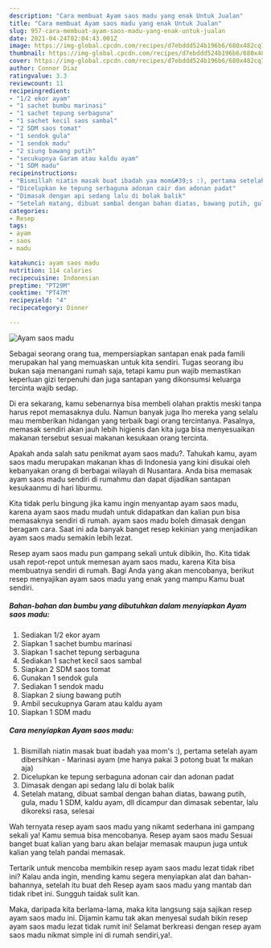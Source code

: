 ```yaml
---
description: "Cara membuat Ayam saos madu yang enak Untuk Jualan"
title: "Cara membuat Ayam saos madu yang enak Untuk Jualan"
slug: 957-cara-membuat-ayam-saos-madu-yang-enak-untuk-jualan
date: 2021-04-24T02:04:43.001Z
image: https://img-global.cpcdn.com/recipes/d7ebddd524b196b6/680x482cq70/ayam-saos-madu-foto-resep-utama.jpg
thumbnail: https://img-global.cpcdn.com/recipes/d7ebddd524b196b6/680x482cq70/ayam-saos-madu-foto-resep-utama.jpg
cover: https://img-global.cpcdn.com/recipes/d7ebddd524b196b6/680x482cq70/ayam-saos-madu-foto-resep-utama.jpg
author: Connor Diaz
ratingvalue: 3.3
reviewcount: 11
recipeingredient:
- "1/2 ekor ayam"
- "1 sachet bumbu marinasi"
- "1 sachet tepung serbaguna"
- "1 sachet kecil saos sambal"
- "2 SDM saos tomat"
- "1 sendok gula"
- "1 sendok madu"
- "2 siung bawang putih"
- "secukupnya Garam atau kaldu ayam"
- "1 SDM madu"
recipeinstructions:
- "Bismillah niatin masak buat ibadah yaa mom&#39;s :), pertama setelah ayam dibersihkan Marinasi ayam (me hanya pakai 3 potong buat 1x makan aja)"
- "Dicelupkan ke tepung serbaguna adonan cair dan adonan padat"
- "Dimasak dengan api sedang lalu di bolak balik"
- "Setelah matang, dibuat sambal dengan bahan diatas, bawang putih, gula, madu 1 SDM, kaldu ayam, dll dicampur dan dimasak sebentar, lalu dikoreksi rasa, selesai"
categories:
- Resep
tags:
- ayam
- saos
- madu

katakunci: ayam saos madu 
nutrition: 114 calories
recipecuisine: Indonesian
preptime: "PT29M"
cooktime: "PT47M"
recipeyield: "4"
recipecategory: Dinner

---
```



![Ayam saos madu](https://img-global.cpcdn.com/recipes/d7ebddd524b196b6/680x482cq70/ayam-saos-madu-foto-resep-utama.jpg)

Sebagai seorang orang tua, mempersiapkan santapan enak pada famili merupakan hal yang memuaskan untuk kita sendiri. Tugas seorang ibu bukan saja menangani rumah saja, tetapi kamu pun wajib memastikan keperluan gizi terpenuhi dan juga santapan yang dikonsumsi keluarga tercinta wajib sedap.

Di era  sekarang, kamu sebenarnya bisa membeli olahan praktis meski tanpa harus repot memasaknya dulu. Namun banyak juga lho mereka yang selalu mau memberikan hidangan yang terbaik bagi orang tercintanya. Pasalnya, memasak sendiri akan jauh lebih higienis dan kita juga bisa menyesuaikan makanan tersebut sesuai makanan kesukaan orang tercinta. 



Apakah anda salah satu penikmat ayam saos madu?. Tahukah kamu, ayam saos madu merupakan makanan khas di Indonesia yang kini disukai oleh kebanyakan orang di berbagai wilayah di Nusantara. Anda bisa memasak ayam saos madu sendiri di rumahmu dan dapat dijadikan santapan kesukaanmu di hari liburmu.

Kita tidak perlu bingung jika kamu ingin menyantap ayam saos madu, karena ayam saos madu mudah untuk didapatkan dan kalian pun bisa memasaknya sendiri di rumah. ayam saos madu boleh dimasak dengan beragam cara. Saat ini ada banyak banget resep kekinian yang menjadikan ayam saos madu semakin lebih lezat.

Resep ayam saos madu pun gampang sekali untuk dibikin, lho. Kita tidak usah repot-repot untuk memesan ayam saos madu, karena Kita bisa membuatnya sendiri di rumah. Bagi Anda yang akan mencobanya, berikut resep menyajikan ayam saos madu yang enak yang mampu Kamu buat sendiri.

<!--inarticleads1-->

##### Bahan-bahan dan bumbu yang dibutuhkan dalam menyiapkan Ayam saos madu:

1. Sediakan 1/2 ekor ayam
1. Siapkan 1 sachet bumbu marinasi
1. Siapkan 1 sachet tepung serbaguna
1. Sediakan 1 sachet kecil saos sambal
1. Siapkan 2 SDM saos tomat
1. Gunakan 1 sendok gula
1. Sediakan 1 sendok madu
1. Siapkan 2 siung bawang putih
1. Ambil secukupnya Garam atau kaldu ayam
1. Siapkan 1 SDM madu




<!--inarticleads2-->

##### Cara menyiapkan Ayam saos madu:

1. Bismillah niatin masak buat ibadah yaa mom&#39;s :), pertama setelah ayam dibersihkan - Marinasi ayam (me hanya pakai 3 potong buat 1x makan aja)
1. Dicelupkan ke tepung serbaguna adonan cair dan adonan padat
1. Dimasak dengan api sedang lalu di bolak balik
1. Setelah matang, dibuat sambal dengan bahan diatas, bawang putih, gula, madu 1 SDM, kaldu ayam, dll dicampur dan dimasak sebentar, lalu dikoreksi rasa, selesai




Wah ternyata resep ayam saos madu yang nikamt sederhana ini gampang sekali ya! Kamu semua bisa mencobanya. Resep ayam saos madu Sesuai banget buat kalian yang baru akan belajar memasak maupun juga untuk kalian yang telah pandai memasak.

Tertarik untuk mencoba membikin resep ayam saos madu lezat tidak ribet ini? Kalau anda ingin, mending kamu segera menyiapkan alat dan bahan-bahannya, setelah itu buat deh Resep ayam saos madu yang mantab dan tidak ribet ini. Sungguh taidak sulit kan. 

Maka, daripada kita berlama-lama, maka kita langsung saja sajikan resep ayam saos madu ini. Dijamin kamu tak akan menyesal sudah bikin resep ayam saos madu lezat tidak rumit ini! Selamat berkreasi dengan resep ayam saos madu nikmat simple ini di rumah sendiri,ya!.

